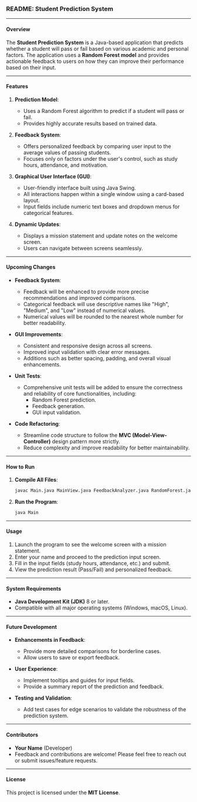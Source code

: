 ### README: **Student Prediction System**

---

#### **Overview**
The **Student Prediction System** is a Java-based application that predicts whether a student will pass or fail based on various academic and personal factors. The application uses a **Random Forest model** and provides actionable feedback to users on how they can improve their performance based on their input.

---

#### **Features**
1. **Prediction Model**:
   - Uses a Random Forest algorithm to predict if a student will pass or fail.
   - Provides highly accurate results based on trained data.

2. **Feedback System**:
   - Offers personalized feedback by comparing user input to the average values of passing students.
   - Focuses only on factors under the user's control, such as study hours, attendance, and motivation.

3. **Graphical User Interface (GUI)**:
   - User-friendly interface built using Java Swing.
   - All interactions happen within a single window using a card-based layout.
   - Input fields include numeric text boxes and dropdown menus for categorical features.

4. **Dynamic Updates**:
   - Displays a mission statement and update notes on the welcome screen.
   - Users can navigate between screens seamlessly.

---

#### **Upcoming Changes**
- **Feedback System**:
  - Feedback will be enhanced to provide more precise recommendations and improved comparisons.
  - Categorical feedback will use descriptive names like "High", "Medium", and "Low" instead of numerical values.
  - Numerical values will be rounded to the nearest whole number for better readability.

- **GUI Improvements**:
  - Consistent and responsive design across all screens.
  - Improved input validation with clear error messages.
  - Additions such as better spacing, padding, and overall visual enhancements.

- **Unit Tests**:
  - Comprehensive unit tests will be added to ensure the correctness and reliability of core functionalities, including:
    - Random Forest prediction.
    - Feedback generation.
    - GUI input validation.

- **Code Refactoring**:
  - Streamline code structure to follow the **MVC (Model-View-Controller)** design pattern more strictly.
  - Reduce complexity and improve readability for better maintainability.

---

#### **How to Run**
1. **Compile All Files**:
   ```bash
   javac Main.java MainView.java FeedbackAnalyzer.java RandomForest.java DataLoader.java DataPoint.java DecisionTree.java
   ```

2. **Run the Program**:
   ```bash
   java Main
   ```

---

#### **Usage**
1. Launch the program to see the welcome screen with a mission statement.
2. Enter your name and proceed to the prediction input screen.
3. Fill in the input fields (study hours, attendance, etc.) and submit.
4. View the prediction result (Pass/Fail) and personalized feedback.

---

#### **System Requirements**
- **Java Development Kit (JDK)** 8 or later.
- Compatible with all major operating systems (Windows, macOS, Linux).

---

#### **Future Development**
- **Enhancements in Feedback**:
  - Provide more detailed comparisons for borderline cases.
  - Allow users to save or export feedback.

- **User Experience**:
  - Implement tooltips and guides for input fields.
  - Provide a summary report of the prediction and feedback.

- **Testing and Validation**:
  - Add test cases for edge scenarios to validate the robustness of the prediction system.

---

#### **Contributors**
- **Your Name** (Developer)
- Feedback and contributions are welcome! Please feel free to reach out or submit issues/feature requests.

---

#### **License**
This project is licensed under the **MIT License**.
